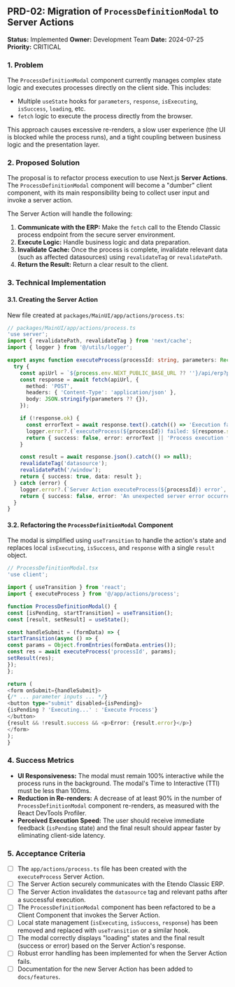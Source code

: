 ## **PRD-02: Migration of `ProcessDefinitionModal` to Server Actions**

**Status:** Implemented
**Owner:** Development Team
**Date:** 2024-07-25
**Priority:** CRITICAL

### **1. Problem**

The `ProcessDefinitionModal` component currently manages complex state logic and executes processes directly on the client side. This includes:

- Multiple `useState` hooks for `parameters`, `response`, `isExecuting`, `isSuccess`, `loading`, etc.
- `fetch` logic to execute the process directly from the browser.

This approach causes excessive re-renders, a slow user experience (the UI is blocked while the process runs), and a tight coupling between business logic and the presentation layer.

### **2. Proposed Solution**

The proposal is to refactor process execution to use Next.js **Server Actions**. The `ProcessDefinitionModal` component will become a "dumber" client component, with its main responsibility being to collect user input and invoke a server action.

The Server Action will handle the following:

1.  **Communicate with the ERP:** Make the `fetch` call to the Etendo Classic process endpoint from the secure server environment.
2.  **Execute Logic:** Handle business logic and data preparation.
3.  **Invalidate Cache:** Once the process is complete, invalidate relevant data (such as affected datasources) using `revalidateTag` or `revalidatePath`.
4.  **Return the Result:** Return a clear result to the client.

### **3. Technical Implementation**

#### **3.1. Creating the Server Action**

New file created at `packages/MainUI/app/actions/process.ts`:

```typescript
// packages/MainUI/app/actions/process.ts
'use server';
import { revalidatePath, revalidateTag } from 'next/cache';
import { logger } from '@/utils/logger';

export async function executeProcess(processId: string, parameters: Record<string, any>) {
  try {
    const apiUrl = `${process.env.NEXT_PUBLIC_BASE_URL ?? ''}/api/erp?processId=${encodeURIComponent(processId)}`;
    const response = await fetch(apiUrl, {
      method: 'POST',
      headers: { 'Content-Type': 'application/json' },
      body: JSON.stringify(parameters ?? {}),
    });

    if (!response.ok) {
      const errorText = await response.text().catch(() => 'Execution failed');
      logger.error?.(`executeProcess(${processId}) failed: ${response.status} ${response.statusText}. ${errorText}`);
      return { success: false, error: errorText || 'Process execution failed' };
    }

    const result = await response.json().catch(() => null);
    revalidateTag('datasource');
    revalidatePath('/window');
    return { success: true, data: result };
  } catch (error) {
    logger.error?.(`Server Action executeProcess(${processId}) error`, error);
    return { success: false, error: 'An unexpected server error occurred' };
  }
}
```

#### **3.2. Refactoring the `ProcessDefinitionModal` Component**

The modal is simplified using `useTransition` to handle the action's state and replaces local `isExecuting`, `isSuccess`, and `response` with a single `result` object.

```typescript
// ProcessDefinitionModal.tsx
'use client';

import { useTransition } from 'react';
import { executeProcess } from '@/app/actions/process';

function ProcessDefinitionModal() {
const [isPending, startTransition] = useTransition();
const [result, setResult] = useState();

const handleSubmit = (formData) => {
startTransition(async () => {
const params = Object.fromEntries(formData.entries());
const res = await executeProcess('processId', params);
setResult(res);
});
};

return (
<form onSubmit={handleSubmit}>
{/* ... parameter inputs ... */}
<button type="submit" disabled={isPending}>
{isPending ? 'Executing...' : 'Execute Process'}
</button>
{result && !result.success && <p>Error: {result.error}</p>}
</form>
);
}
```

### **4. Success Metrics**

- **UI Responsiveness:** The modal must remain 100% interactive while the process runs in the background. The modal's Time to Interactive (TTI) must be less than 100ms.
- **Reduction in Re-renders:** A decrease of at least 90% in the number of `ProcessDefinitionModal` component re-renders, as measured with the React DevTools Profiler.
- **Perceived Execution Speed:** The user should receive immediate feedback (`isPending` state) and the final result should appear faster by eliminating client-side latency.

### **5. Acceptance Criteria**

- [ ] The `app/actions/process.ts` file has been created with the `executeProcess` Server Action.
- [ ] The Server Action securely communicates with the Etendo Classic ERP.
- [ ] The Server Action invalidates the `datasource` tag and relevant paths after a successful execution.
- [ ] The `ProcessDefinitionModal` component has been refactored to be a Client Component that invokes the Server Action.
- [ ] Local state management (`isExecuting`, `isSuccess`, `response`) has been removed and replaced with `useTransition` or a similar hook.
- [ ] The modal correctly displays "loading" states and the final result (success or error) based on the Server Action's response.
- [ ] Robust error handling has been implemented for when the Server Action fails.
- [ ] Documentation for the new Server Action has been added to `docs/features`.
